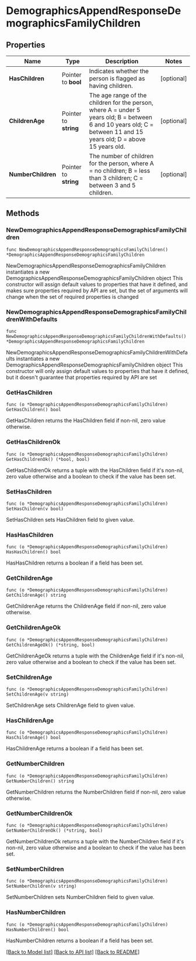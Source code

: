 # DemographicsAppendResponseDemographicsFamilyChildren

## Properties

Name | Type | Description | Notes
------------ | ------------- | ------------- | -------------
**HasChildren** | Pointer to **bool** | Indicates whether the person is flagged as having children. | [optional] 
**ChildrenAge** | Pointer to **string** | The age range of the children for the person, where A &#x3D; under 5 years old; B &#x3D; between 6 and 10 years old; C &#x3D; between 11 and 15 years old; D &#x3D; above 15 years old. | [optional] 
**NumberChildren** | Pointer to **string** | The number of children for the person, where A &#x3D; no children; B &#x3D; less than 3 children; C &#x3D; between 3 and 5 children. | [optional] 

## Methods

### NewDemographicsAppendResponseDemographicsFamilyChildren

`func NewDemographicsAppendResponseDemographicsFamilyChildren() *DemographicsAppendResponseDemographicsFamilyChildren`

NewDemographicsAppendResponseDemographicsFamilyChildren instantiates a new DemographicsAppendResponseDemographicsFamilyChildren object
This constructor will assign default values to properties that have it defined,
and makes sure properties required by API are set, but the set of arguments
will change when the set of required properties is changed

### NewDemographicsAppendResponseDemographicsFamilyChildrenWithDefaults

`func NewDemographicsAppendResponseDemographicsFamilyChildrenWithDefaults() *DemographicsAppendResponseDemographicsFamilyChildren`

NewDemographicsAppendResponseDemographicsFamilyChildrenWithDefaults instantiates a new DemographicsAppendResponseDemographicsFamilyChildren object
This constructor will only assign default values to properties that have it defined,
but it doesn't guarantee that properties required by API are set

### GetHasChildren

`func (o *DemographicsAppendResponseDemographicsFamilyChildren) GetHasChildren() bool`

GetHasChildren returns the HasChildren field if non-nil, zero value otherwise.

### GetHasChildrenOk

`func (o *DemographicsAppendResponseDemographicsFamilyChildren) GetHasChildrenOk() (*bool, bool)`

GetHasChildrenOk returns a tuple with the HasChildren field if it's non-nil, zero value otherwise
and a boolean to check if the value has been set.

### SetHasChildren

`func (o *DemographicsAppendResponseDemographicsFamilyChildren) SetHasChildren(v bool)`

SetHasChildren sets HasChildren field to given value.

### HasHasChildren

`func (o *DemographicsAppendResponseDemographicsFamilyChildren) HasHasChildren() bool`

HasHasChildren returns a boolean if a field has been set.

### GetChildrenAge

`func (o *DemographicsAppendResponseDemographicsFamilyChildren) GetChildrenAge() string`

GetChildrenAge returns the ChildrenAge field if non-nil, zero value otherwise.

### GetChildrenAgeOk

`func (o *DemographicsAppendResponseDemographicsFamilyChildren) GetChildrenAgeOk() (*string, bool)`

GetChildrenAgeOk returns a tuple with the ChildrenAge field if it's non-nil, zero value otherwise
and a boolean to check if the value has been set.

### SetChildrenAge

`func (o *DemographicsAppendResponseDemographicsFamilyChildren) SetChildrenAge(v string)`

SetChildrenAge sets ChildrenAge field to given value.

### HasChildrenAge

`func (o *DemographicsAppendResponseDemographicsFamilyChildren) HasChildrenAge() bool`

HasChildrenAge returns a boolean if a field has been set.

### GetNumberChildren

`func (o *DemographicsAppendResponseDemographicsFamilyChildren) GetNumberChildren() string`

GetNumberChildren returns the NumberChildren field if non-nil, zero value otherwise.

### GetNumberChildrenOk

`func (o *DemographicsAppendResponseDemographicsFamilyChildren) GetNumberChildrenOk() (*string, bool)`

GetNumberChildrenOk returns a tuple with the NumberChildren field if it's non-nil, zero value otherwise
and a boolean to check if the value has been set.

### SetNumberChildren

`func (o *DemographicsAppendResponseDemographicsFamilyChildren) SetNumberChildren(v string)`

SetNumberChildren sets NumberChildren field to given value.

### HasNumberChildren

`func (o *DemographicsAppendResponseDemographicsFamilyChildren) HasNumberChildren() bool`

HasNumberChildren returns a boolean if a field has been set.


[[Back to Model list]](../README.md#documentation-for-models) [[Back to API list]](../README.md#documentation-for-api-endpoints) [[Back to README]](../README.md)



